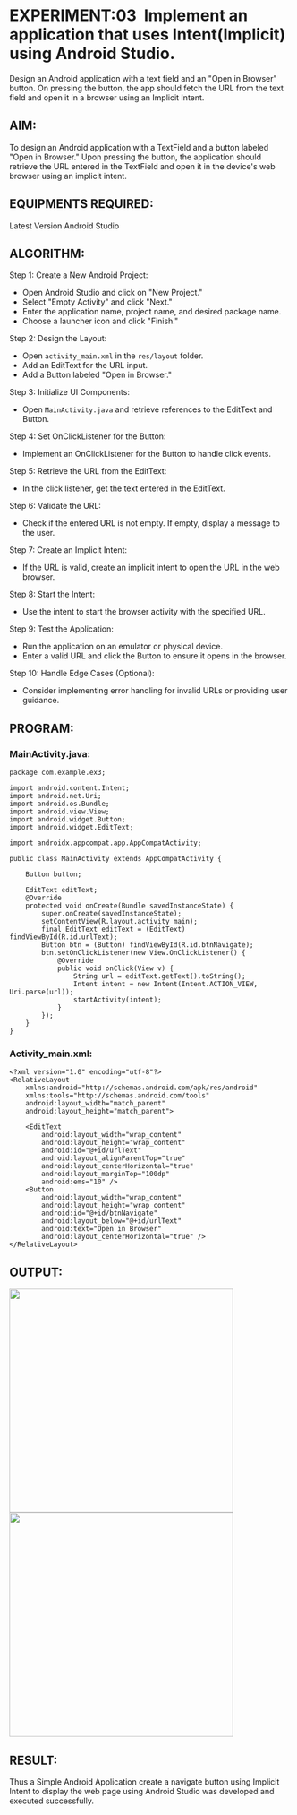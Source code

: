 # EXPERIMENT:03  Implement an application that uses Intent(Implicit) using Android Studio.

Design an Android application with a text field and an "Open in Browser" button. On pressing the button, the app should fetch the URL from the text field and open it in a browser using an Implicit Intent.

## AIM:

To design an Android application with a TextField and a button labeled "Open in Browser." Upon pressing the button, the application should retrieve the URL entered in the TextField and open it in the device's web browser using an implicit intent.
## EQUIPMENTS REQUIRED:

Latest Version Android Studio

## ALGORITHM:

Step 1: Create a New Android Project:
- Open Android Studio and click on "New Project."
- Select "Empty Activity" and click "Next."
- Enter the application name, project name, and desired package name.
- Choose a launcher icon and click "Finish."

Step 2: Design the Layout:
- Open `activity_main.xml` in the `res/layout` folder.
- Add an EditText for the URL input.
- Add a Button labeled "Open in Browser."

Step 3: Initialize UI Components:
- Open `MainActivity.java` and retrieve references to the EditText and Button.

Step 4: Set OnClickListener for the Button:
- Implement an OnClickListener for the Button to handle click events.

Step 5: Retrieve the URL from the EditText:
- In the click listener, get the text entered in the EditText.

Step 6: Validate the URL:
- Check if the entered URL is not empty. If empty, display a message to the user.

Step 7: Create an Implicit Intent:
- If the URL is valid, create an implicit intent to open the URL in the web browser.

Step 8: Start the Intent:
- Use the intent to start the browser activity with the specified URL.

Step 9: Test the Application:
- Run the application on an emulator or physical device.
- Enter a valid URL and click the Button to ensure it opens in the browser.

Step 10: Handle Edge Cases (Optional):
- Consider implementing error handling for invalid URLs or providing user guidance.

## PROGRAM:
### MainActivity.java:
```
package com.example.ex3;

import android.content.Intent;
import android.net.Uri;
import android.os.Bundle;
import android.view.View;
import android.widget.Button;
import android.widget.EditText;

import androidx.appcompat.app.AppCompatActivity;

public class MainActivity extends AppCompatActivity {

    Button button;

    EditText editText;
    @Override
    protected void onCreate(Bundle savedInstanceState) {
        super.onCreate(savedInstanceState);
        setContentView(R.layout.activity_main);
        final EditText editText = (EditText) findViewById(R.id.urlText);
        Button btn = (Button) findViewById(R.id.btnNavigate);
        btn.setOnClickListener(new View.OnClickListener() {
            @Override
            public void onClick(View v) {
                String url = editText.getText().toString();
                Intent intent = new Intent(Intent.ACTION_VIEW, Uri.parse(url));
                startActivity(intent);
            }
        });
    }
}
```
### Activity_main.xml:
```
<?xml version="1.0" encoding="utf-8"?>
<RelativeLayout
    xmlns:android="http://schemas.android.com/apk/res/android"
    xmlns:tools="http://schemas.android.com/tools"
    android:layout_width="match_parent"
    android:layout_height="match_parent">

    <EditText
        android:layout_width="wrap_content"
        android:layout_height="wrap_content"
        android:id="@+id/urlText"
        android:layout_alignParentTop="true"
        android:layout_centerHorizontal="true"
        android:layout_marginTop="100dp"
        android:ems="10" />
    <Button
        android:layout_width="wrap_content"
        android:layout_height="wrap_content"
        android:id="@+id/btnNavigate"
        android:layout_below="@+id/urlText"
        android:text="Open in Browser"
        android:layout_centerHorizontal="true" />
</RelativeLayout>
```
## OUTPUT:

<img src="Pavan1.png" width="400">                        

<img src="Pavan2.png" width="400">

## RESULT:

Thus a Simple Android Application create a navigate button using Implicit Intent to display the web page using Android Studio was developed and executed successfully.
